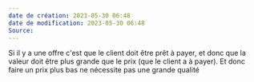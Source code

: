 ```yaml
---
date de création: 2023-05-30 06:48
date de modification: 2023-05-30 06:48
Source: 
---
```

Si il y a une offre c'est que le client doit être prêt à payer, et donc que la valeur doit être plus grande que le prix (que le client a à payer). 
Et donc faire un prix plus bas ne nécessite pas une grande qualité 